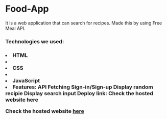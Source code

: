 # Food-App

It is a web application that can search for recipes. Made this by using Free Meal API.

<h3>Technologies we used:<h3/>
  <li>HTML<li/>
  <li>CSS<li/>
  <li>JavaScript<li/>
Features:
  API Fetching
  Sign-in/Sign-up
  Display random recipie
  Display search input
  Deploy link:
  Check the hosted website here
  
Check the hosted website [here](https://food-app-umber.vercel.app/index.html)
